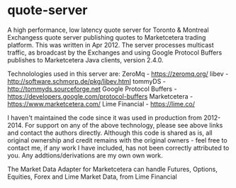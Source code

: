 # quote-server
A high performance, low latency quote server for Toronto & Montreal Exchangess quote server 
publishing quotes to Marketcetera trading platform. This was written in Apr 2012. 
The server processes multicast traffic, as broadcast by the Exchanges and using 
Google Protocol Buffers publishes to Marketcetera Java clients, version 2.4.0. 

Technolologies used in this server are:
  ZeroMq - https://zeromq.org/
  libev - http://software.schmorp.de/pkg/libev.html
  tommyDS - http://tommyds.sourceforge.net
  Google Protocol Buffers - https://developers.google.com/protocol-buffers
  Marketcetera - https://www.marketcetera.com/ 
  Lime Financial - https://lime.co/
  
I haven't maintained the code since it was used in production from 2012-2014. For support
on any of the above technology, please see above links and contact the authors directly.
Although this code is shared as is, all original ownership and credit remains with the 
original owners - feel free to contact me, if any work I have included, has not been correctly 
attributed to you. Any addtions/derivations are my own own work.

The Market Data Adapter for Marketcetera can handle Futures, Options, Equities, Forex and Lime
Market Data, from Lime Financial

